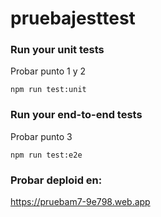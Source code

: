 # pruebajesttest

### Run your unit tests
Probar punto 1 y 2 
```
npm run test:unit
```
### Run your end-to-end tests
Probar punto 3
```
npm run test:e2e
```
### Probar deploid en: 
https://pruebam7-9e798.web.app
